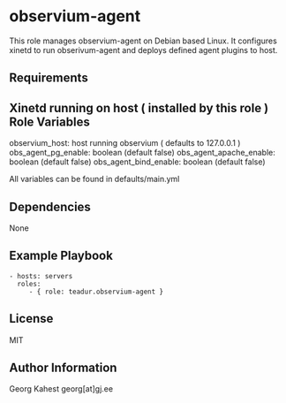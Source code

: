 observium-agent
=========

This role manages observium-agent on Debian based Linux.
It configures xinetd to run obserivum-agent and deploys defined agent plugins to host.

Requirements
------------

Xinetd running on host ( installed by this role )
Role Variables
--------------

observium_host: host running observium ( defaults to 127.0.0.1 ) 
obs_agent_pg_enable: boolean (default false)
obs_agent_apache_enable: boolean (default false)
obs_agent_bind_enable: boolean (default false)

All variables can be found in defaults/main.yml

Dependencies
------------

None

Example Playbook
----------------

    - hosts: servers
      roles:
         - { role: teadur.observium-agent }

License
-------

MIT

Author Information
------------------

Georg Kahest georg[at]gj.ee

